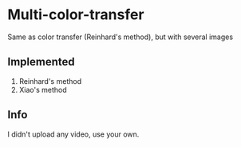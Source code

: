 # Multi-color-transfer
Same as color transfer (Reinhard's method), but with several images

## Implemented
1) Reinhard's method
2) Xiao's method

## Info
I didn't upload any video, use your own.